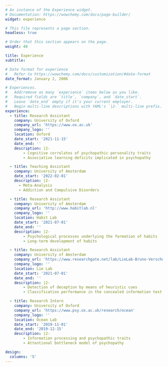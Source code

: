 ```yaml
---
# An instance of the Experience widget.
# Documentation: https://wowchemy.com/docs/page-builder/
widget: experience

# This file represents a page section.
headless: true

# Order that this section appears on the page.
weight: 40

title: Experience
subtitle:

# Date format for experience
#   Refer to https://wowchemy.com/docs/customization/#date-format
date_format: January 2, 2006

# Experiences.
#   Add/remove as many `experience` items below as you like.
#   Required fields are `title`, `company`, and `date_start`.
#   Leave `date_end` empty if it's your current employer.
#   Begin multi-line descriptions with YAML's `|2-` multi-line prefix.
experience:
  - title: Research Assistant
    company: University of Oxford
    company_url: 'https://www.ox.ac.uk'
    company_logo: ''
    location: Oxford
    date_start: '2021-11-15'
    date_end: ''
    description: |2-
        - Cognitive correlates of psychopathic personality traits
        - Associative learning deficits implicated in psychopathy

  - title: Teaching Assistant
    company: University of Amsterdam
    date_start: '2022-02-01'
    description: |2-
      - Meta-Analysis
      - Addiction and Compulsive Disorders

  - title: Research Assistant
    company: University of Amsterdam
    company_url: 'http://www.habitlab.nl'
    company_logo: ''
    location: Habit Lab
    date_start: '2021-07-01'
    date_end: ''
    description: |2-
        - Psychological processes underlying the formation of habits
        - Long-term development of habits

  - title: Research Assistant
    company: University of Amsterdam
    company_url: 'https://www.researchgate.net/lab/LieLab-Bruno-Verschuere'
    company_logo: ''
    location: Lie Lab
    date_start: '2021-07-01'
    date_end: ''
    description: |2-
        - Detection of deception by means of heuristic cues
        - Classification performance in the concealed information test

  - title: Research Intern
    company: University of Oxford
    company_url: 'https://www.psy.ox.ac.uk/research/ocean'
    company_logo: ''
    location: Ocean Lab
    date_start: '2019-11-01'
    date_end: '2019-12-15'
    description: |2-
        - Information processing and psychopathic traits
        - Attentional bottleneck model of psychopathy

design:
  columns: '5'
---
```

